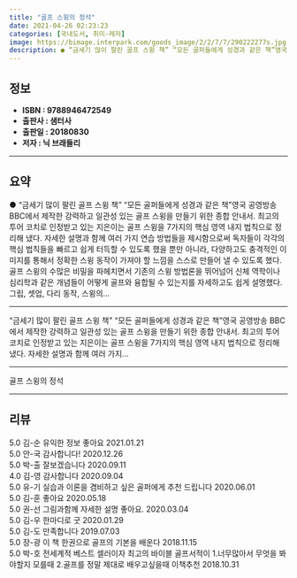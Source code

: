 ```yaml
---
title: "골프 스윙의 정석"
date: 2021-04-26 02:23:23
categories: [국내도서, 취미-레저]
image: https://bimage.interpark.com/goods_image/2/2/7/7/290222277s.jpg
description: ● “금세기 많이 팔린 골프 스윙 책” “모든 골퍼들에게 성경과 같은 책”영국 공영방송 BBC에서 제작한 강력하고 일관성 있는 골프 스윙을 만들기 위한 종합 안내서. 최고의 투어 코치로 인정받고 있는 지은이는 골프 스윙을 7가지의 핵심 영역 내지 법칙으로 정리해 냈다. 자세한 설명과
---
```


## **정보**

- **ISBN : 9788946472549**
- **출판사 : 샘터사**
- **출판일 : 20180830**
- **저자 : 닉 브래들리**

------



## **요약**

●  “금세기 많이 팔린 골프 스윙 책” “모든 골퍼들에게 성경과 같은 책”영국 공영방송 BBC에서 제작한 강력하고 일관성 있는 골프 스윙을 만들기 위한 종합 안내서. 최고의 투어 코치로 인정받고 있는 지은이는 골프 스윙을 7가지의 핵심 영역 내지 법칙으로 정리해 냈다. 자세한 설명과 함께 여러 가지 연습 방법들을 제시함으로써 독자들이 각각의 핵심 법칙들을 빠르고 쉽게 터득할 수 있도록 했을 뿐만 아니라, 다양하고도 충격적인 이미지를 통해서 정확한 스윙 동작이 가져야 할 느낌을 스스로 만들어 낼 수 있도록 했다. 골프 스윙의 수많은 비밀을 파헤치면서 기존의 스윙 방법론을 뛰어넘어 신체 역학이나 심리학과 같은 개념들이 어떻게 골프와 융합될 수 있는지를 자세하고도 쉽게 설명했다. 그립, 셋업, 다리 동작, 스윙의...

------

“금세기 많이 팔린 골프 스윙 책”
“모든 골퍼들에게 성경과 같은 책”영국 공영방송 BBC에서 제작한 강력하고 일관성 있는 골프 스윙을 만들기 위한 종합 안내서. 최고의 투어 코치로 인정받고 있는 지은이는 골프 스윙을 7가지의 핵심 영역 내지 법칙으로 정리해 냈다. 자세한 설명과 함께 여러 가지... 

------


골프 스윙의 정석 

------


## **리뷰** 

5.0 김-순 유익한 정보 좋아요 2021.01.21 <br/>5.0 안-국 감사합니다! 2020.12.26 <br/>5.0 박-출 잘보겠습니다 2020.09.11 <br/>4.0 김-영 감사합니다 2020.09.04 <br/>5.0 유-기 실습과 이론을 겸비하고 싶은 골퍼에게 추천 드립니다 2020.06.01 <br/>5.0 김-훈 좋아요 2020.05.18 <br/>5.0 권-선 그림과함께 자세한 설명 좋아요. 2020.03.04 <br/>5.0 김-우 한마디로 굿 2020.01.29 <br/>5.0 김-도 만족합니다 2019.07.03 <br/>5.0 장-광 이 책 한권으로 골프의 기본을 배운다 2018.11.15 <br/>5.0 박-호 전세계적 베스트 셀러이자 최고의 바이블 골프서적이 1.너무많아서 무엇을 봐야할지 모를때
2.골프를 정말 제대로 배우고싶을때 이책추천 2018.10.31 <br/>